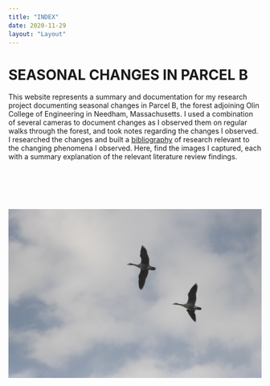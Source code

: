 ```yaml
---
title: "INDEX"
date: 2020-11-29
layout: "Layout"
---
```


# SEASONAL CHANGES IN PARCEL B

This website represents a summary and documentation for my research project documenting seasonal changes in Parcel B, the forest adjoining Olin College of Engineering in Needham, Massachusetts. I used a combination of several cameras to document changes as I observed them on regular walks through the forest, and took notes regarding the changes I observed. I researched the changes and built a [bibliography](#) of research relevant to the changing phenomena I observed. Here, find the images I captured, each with a summary explanation of the relevant literature review findings.

<br><br><br><br>

![Geese fly overhead.](./img/IMG_9685.jpg)